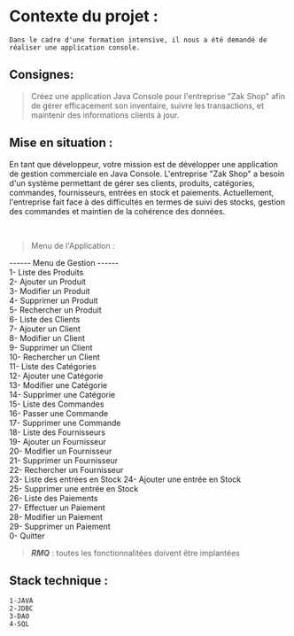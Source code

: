 # Contexte du projet :
    Dans le cadre d'une formation intensive, il nous a été demandé de réaliser une application console.  

## Consignes:
>Créez une application Java Console pour l'entreprise "Zak Shop" afin de gérer efficacement son inventaire, suivre les transactions, et maintenir des informations clients à jour.

## Mise en situation :
En tant que développeur, votre mission est de développer une application de gestion commerciale en Java Console. L'entreprise "Zak Shop" a besoin d'un système permettant de gérer ses clients, produits, catégories, commandes, fournisseurs, entrées en stock et paiements. Actuellement, l'entreprise fait face à des difficultés en termes de suivi des stocks, gestion des commandes et maintien de la cohérence des données.

​

>Menu de l'Application :

------ Menu de Gestion ------  
1- Liste des Produits  
2- Ajouter un Produit  
3- Modifier un Produit  
4- Supprimer un Produit  
5- Rechercher un Produit  
6- Liste des Clients  
7- Ajouter un Client  
8- Modifier un Client  
9- Supprimer un Client  
10- Rechercher un Client  
11- Liste des Catégories  
12- Ajouter une Catégorie  
13- Modifier une Catégorie  
14- Supprimer une Catégorie    
15- Liste des Commandes      
16- Passer une Commande  
17- Supprimer une Commande  
18- Liste des Fournisseurs  
19- Ajouter un Fournisseur  
20- Modifier un Fournisseur  
21- Supprimer un Fournisseur  
22- Rechercher un Fournisseur  
23- Liste des entrées en Stock 
24- Ajouter une entrée en Stock  
25- Supprimer une entrée en Stock  
26- Liste des Paiements  
27- Effectuer un Paiement  
28- Modifier un Paiement  
29- Supprimer un Paiement  
0- Quitter

> ***RMQ*** : toutes les fonctionnalitées doivent être implantées

## Stack technique : 
    1-JAVA
    2-JDBC
    3-DAO
    4-SQL
